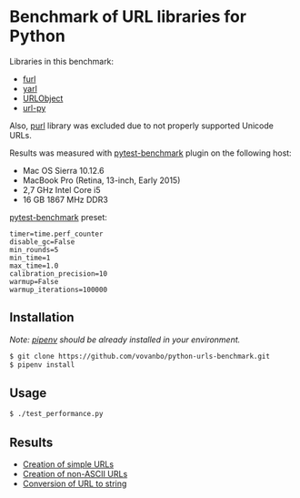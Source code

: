 # Benchmark of URL libraries for Python

Libraries in this benchmark:

* [furl]
* [yarl]
* [URLObject]
* [url-py]

Also, [purl] library was excluded due to not properly supported Unicode URLs.

Results was measured with [pytest-benchmark] plugin on the following host:

* Mac OS Sierra 10.12.6
* MacBook Pro (Retina, 13-inch, Early 2015)
* 2,7 GHz Intel Core i5
* 16 GB 1867 MHz DDR3

[pytest-benchmark] preset:

```
timer=time.perf_counter
disable_gc=False
min_rounds=5
min_time=1
max_time=1.0
calibration_precision=10
warmup=False
warmup_iterations=100000
```

## Installation

*Note: [pipenv] should be already installed in your environment.*

```bash
$ git clone https://github.com/vovanbo/python-urls-benchmark.git
$ pipenv install
```

## Usage

```bash
$ ./test_performance.py
```

## Results

* [Creation of simple URLs](https://vovanbo.github.io/python-urls-benchmark/benchmark-Creation_of_simple_URL.svg)
* [Creation of non-ASCII URLs](https://vovanbo.github.io/python-urls-benchmark/benchmark-Creation_of_non-ASCII_URL.svg)
* [Conversion of URL to string](https://vovanbo.github.io/python-urls-benchmark/benchmark-Conversion_of_URL_to_string.svg)

[furl]: https://github.com/gruns/furl
[yarl]: https://github.com/aio-libs/yarl
[URLObject]: https://github.com/zacharyvoase/urlobject
[url-py]: https://github.com/seomoz/url-py
[purl]: https://github.com/codeinthehole/purl
[pytest-benchmark]: http://pytest-benchmark.readthedocs.io/en/stable/index.html
[pipenv]: https://docs.pipenv.org